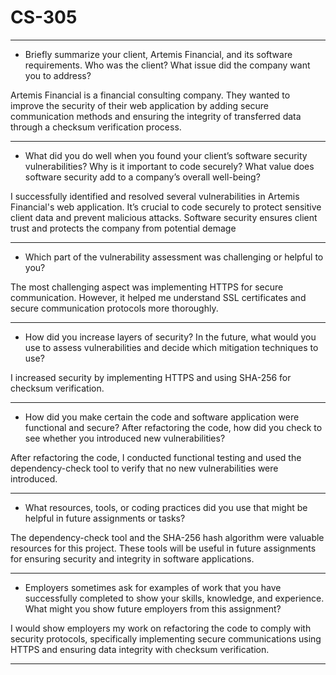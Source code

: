 # CS-305

---

- Briefly summarize your client, Artemis Financial, and its software requirements. Who was the client? What issue did the company want you to address?

Artemis Financial is a financial consulting company. They wanted to improve the security of their web application by adding secure communication methods and ensuring the integrity of transferred data through a checksum verification process.

---

- What did you do well when you found your client’s software security vulnerabilities? Why is it important to code securely? What value does software security add to a company’s overall well-being?

I successfully identified and resolved several vulnerabilities in Artemis Financial's web application. It’s crucial to code securely to protect sensitive client data and prevent malicious attacks. Software security ensures client trust and protects the company from potential demage

---

- Which part of the vulnerability assessment was challenging or helpful to you?

The most challenging aspect was implementing HTTPS for secure communication. However, it helped me understand SSL certificates and secure communication protocols more thoroughly.

---

- How did you increase layers of security? In the future, what would you use to assess vulnerabilities and decide which mitigation techniques to use?

I increased security by implementing HTTPS and using SHA-256 for checksum verification.

---

- How did you make certain the code and software application were functional and secure? After refactoring the code, how did you check to see whether you introduced new vulnerabilities?

After refactoring the code, I conducted functional testing and used the dependency-check tool to verify that no new vulnerabilities were introduced.

---

- What resources, tools, or coding practices did you use that might be helpful in future assignments or tasks?

The dependency-check tool and the SHA-256 hash algorithm were valuable resources for this project. These tools will be useful in future assignments for ensuring security and integrity in software applications.

---

- Employers sometimes ask for examples of work that you have successfully completed to show your skills, knowledge, and experience. What might you show future employers from this assignment?

I would show employers my work on refactoring the code to comply with security protocols, specifically implementing secure communications using HTTPS and ensuring data integrity with checksum verification.

---

